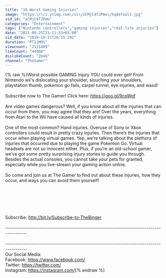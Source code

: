 ```yaml
---
title: "10 Worst Gaming Injuries"
image: "https:\/\/i.ytimg.com\/vi\/xCMjC4TJPmw\/hqdefault.jpg"
vid_id: "xCMjC4TJPmw"
categories: "Entertainment"
tags: ["Nintendo controllers","gaming injuries","real-life injuries"]
date: "2021-09-25T21:11:33+03:00"
vid_date: "2019-10-21T20:55:29Z"
duration: "PT11M9S"
viewcount: "2131489"
likeCount: "44908"
dislikeCount: "2046"
channel: "TheGamer"
---
```

{% raw %}Worst possible GAMING Injury YOU could ever get! From Nintendo wii's dislocating your shoulder, slouching your shoulders, playstation thumb, pokemon go fails, carpel tunnel, eye injuries, and wasd! <br /><br />Subscribe now to The Gamer! Click here: <a rel="nofollow" target="blank" href="https://goo.gl/9cpWgf">https://goo.gl/9cpWgf</a> <br /><br />Are video games dangerous? Well, if you know about all the injuries that can occur from them, you may agree that they are! Over the years, everything from Atari to the Wii have caused all kinds of injuries.<br /><br />One of the most common? Hand injuries. Overuse of Sony or Xbox controllers could result in pretty crazy injuries. Then there’s the injuries that occur when playing virtual games. Yep, we’re talking about the plethora of injuries that occurred due to playing the game Pokemon Go. Virtual headsets are not so innocent either. Plus, if you’re an old-school gamer, we’ve got some pretty surprising injury stories to guide you through. Besides the actual consoles, you cannot take your pets for granted, especially while you live-stream your gaming action online.<br /><br />So come and join us at The Gamer to find out about these injuries, how they occur, and ways you can avoid them yourself!<br /><br /><br /><br /><br /><br /><br />Subscribe: <a rel="nofollow" target="blank" href="http://bit.ly/Subscribe-to-TheBinger">http://bit.ly/Subscribe-to-TheBinger</a><br /><br />-----------------------------------------------------------------------------------------<br /><br />-----------------------------------------------------------------------------------------<br />Our Social Media:<br />Facebook: <a rel="nofollow" target="blank" href="https://www.facebook.com/">https://www.facebook.com/</a><br />Twitter: <a rel="nofollow" target="blank" href="https://twitter.com/">https://twitter.com/</a><br />Instagram: <a rel="nofollow" target="blank" href="https://instagram.com/">https://instagram.com/</a>{% endraw %}
